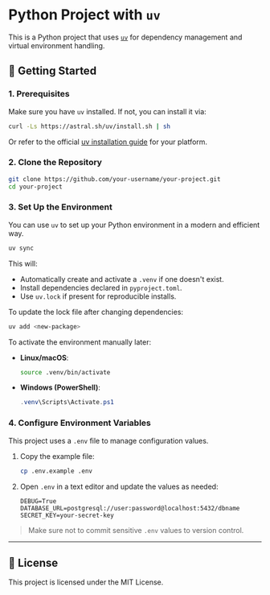 # Python Project with `uv`

This is a Python project that uses [`uv`](https://github.com/astral-sh/uv) for dependency management and virtual environment handling.

## 🚀 Getting Started

### 1. Prerequisites

Make sure you have `uv` installed. If not, you can install it via:

```bash
curl -Ls https://astral.sh/uv/install.sh | sh
```

Or refer to the official [uv installation guide](https://github.com/astral-sh/uv#installation) for your platform.

### 2. Clone the Repository

```bash
git clone https://github.com/your-username/your-project.git
cd your-project
```

### 3. Set Up the Environment

You can use `uv` to set up your Python environment in a modern and efficient way.

```bash
uv sync
```

This will:

* Automatically create and activate a `.venv` if one doesn't exist.
* Install dependencies declared in `pyproject.toml`.
* Use `uv.lock` if present for reproducible installs.

To update the lock file after changing dependencies:

```bash
uv add <new-package>
```

To activate the environment manually later:

* **Linux/macOS**:

  ```bash
  source .venv/bin/activate
  ```
* **Windows (PowerShell)**:

  ```powershell
  .venv\Scripts\Activate.ps1
  ```

### 4. Configure Environment Variables

This project uses a `.env` file to manage configuration values.

1. Copy the example file:

   ```bash
   cp .env.example .env
   ```

2. Open `.env` in a text editor and update the values as needed:

   ```env
   DEBUG=True
   DATABASE_URL=postgresql://user:password@localhost:5432/dbname
   SECRET_KEY=your-secret-key
   ```

> Make sure not to commit sensitive `.env` values to version control.

---

## 📄 License

This project is licensed under the MIT License.
